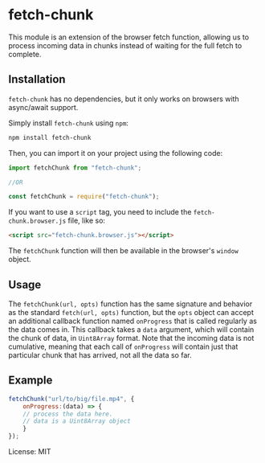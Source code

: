 # fetch-chunk

This module is an extension of the browser fetch function, allowing us to process
incoming data in chunks instead of waiting for the full fetch to complete.


Installation
------------

`fetch-chunk` has no dependencies, but it only works on browsers with async/await
support.

Simply install `fetch-chunk` using `npm`:

``` bash
npm install fetch-chunk
```

Then, you can import it on your project using the following code:
``` javascript
import fetchChunk from "fetch-chunk";

//OR

const fetchChunk = require("fetch-chunk");
```

If you want to use a `script` tag, you need to include the `fetch-chunk.browser.js`
file, like so:

``` html
<script src="fetch-chunk.browser.js"></script>
```

The `fetchChunk` function will then be available in the browser's `window` object.

Usage
-------

The `fetchChunk(url, opts)` function has the same signature and behavior as the
standard `fetch(url, opts)` function, but the `opts` object can accept an additional
callback function named `onProgress` that is called regularly as the data comes in.
This callback takes a `data` argument, which will contain the chunk of data, in
`Uint8Array` format. Note that the incoming data is not cumulative, meaning that
each call of `onProgress` will contain just that particular chunk that has arrived,
not all the data so far.


Example
-------

``` javascript
fetchChunk("url/to/big/file.mp4", {
    onProgress:(data) => {
    // process the data here.
    // data is a Uint8Array object
    }
});
```

License: MIT